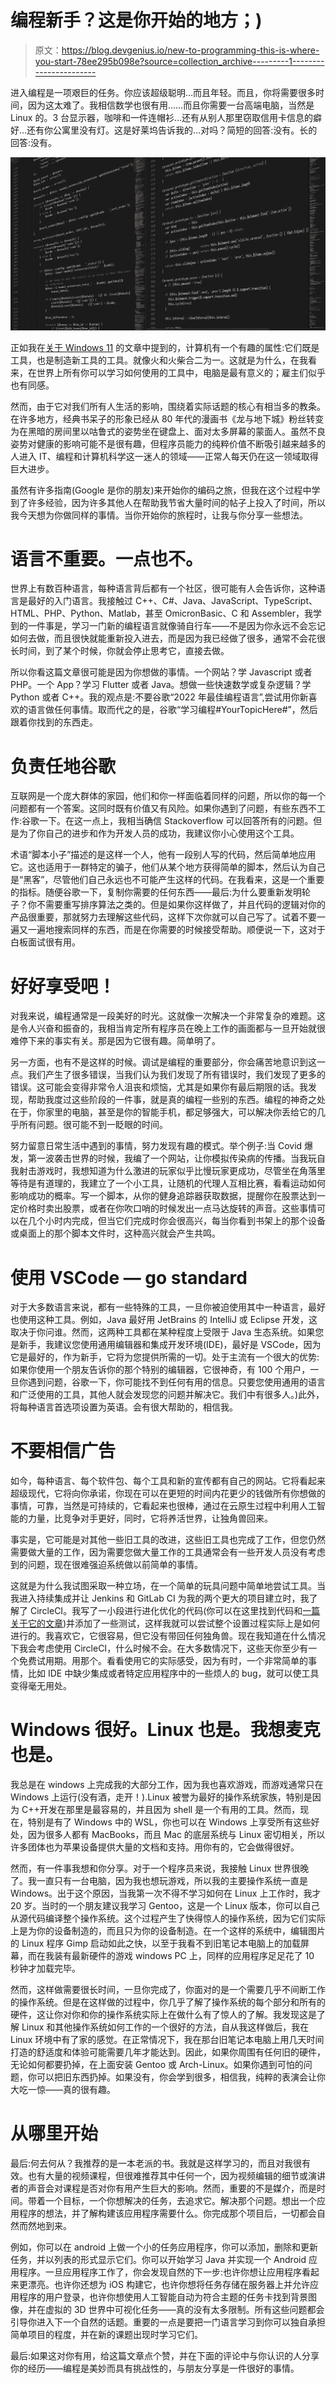 # 编程新手？这是你开始的地方；)

> 原文：<https://blog.devgenius.io/new-to-programming-this-is-where-you-start-78ee295b098e?source=collection_archive---------1----------------------->

进入编程是一项艰巨的任务。你应该超级聪明…而且年轻。而且，你将需要很多时间，因为这太难了。我相信数学也很有用……而且你需要一台高端电脑，当然是 Linux 的。3 台显示器，咖啡和一件连帽衫…还有从别人那里窃取信用卡信息的癖好…还有你公寓里没有灯。这是好莱坞告诉我的…对吗？简短的回答:没有。长的回答:没有。

![](img/746ec321deb79b3426388a4534566fa7.png)

正如我在[关于 Windows 11](https://kraft-pascal.medium.com/how-microsoft-cured-my-split-personality-disorder-c3f574722177) 的文章中提到的，计算机有一个有趣的属性:它们既是工具，也是制造新工具的工具。就像火和火柴合二为一。这就是为什么，在我看来，在世界上所有你可以学习如何使用的工具中，电脑是最有意义的；雇主们似乎也有同感。

然而，由于它对我们所有人生活的影响，围绕着实际话题的核心有相当多的教条。在许多地方，经典书呆子的形象已经从 80 年代的漫画书《龙与地下城》粉丝转变为在黑暗的房间里以咕鲁式的姿势坐在键盘上、面对太多屏幕的蒙面人。虽然不良姿势对健康的影响可能不是很有趣，但程序员能力的纯粹价值不断吸引越来越多的人进入 IT、编程和计算机科学这一迷人的领域——正常人每天仍在这一领域取得巨大进步。

虽然有许多指南(Google 是你的朋友)来开始你的编码之旅，但我在这个过程中学到了许多经验，因为许多其他人在帮助我节省大量时间的帖子上投入了时间，所以我今天想为你做同样的事情。当你开始你的旅程时，让我与你分享一些想法。

# 语言不重要。一点也不。

世界上有数百种语言，每种语言背后都有一个社区，很可能有人会告诉你，这种语言是最好的入门语言。我接触过 C++、C#、Java、JavaScript、TypeScript、HTML、PHP、Python、Matlab，甚至 OmicronBasic、C 和 Assembler，我学到的一件事是，学习一门新的编程语言就像骑自行车——不是因为你永远不会忘记如何去做，而且很快就能重新投入进去，而是因为我已经做了很多，通常不会花很长时间，到了某个时候，你就会停止思考它，直接去做。

所以你看这篇文章很可能是因为你想做的事情。一个网站？学 Javascript 或者 PHP。一个 App？学习 Flutter 或者 Java。想做一些快速数学或复杂逻辑？学 Python 或者 C++。我的观点是:不要谷歌“2022 年最佳编程语言”,尝试用你新喜欢的语言做任何事情。取而代之的是，谷歌“学习编程#YourTopicHere#”，然后跟着你找到的东西走。

# 负责任地谷歌

互联网是一个庞大群体的家园，他们和你一样面临着同样的问题，所以你的每一个问题都有一个答案。这同时既有价值又有风险。如果你遇到了问题，有些东西不工作:谷歌一下。在这一点上，我相当确信 Stackoverflow 可以回答所有的问题。但是为了你自己的进步和作为开发人员的成功，我建议你小心使用这个工具。

术语“脚本小子”描述的是这样一个人，他有一段别人写的代码，然后简单地应用它。这也适用于一群特定的骗子，他们从某个地方获得简单的脚本，然后认为自己是“黑客”，尽管他们自己永远也不可能产生这样的代码。在我看来，这是一个重要的指标。随便谷歌一下，复制你需要的任何东西——最后:为什么要重新发明轮子？你不需要重写排序算法之类的。但是如果你这样做了，并且代码的逻辑对你的产品很重要，那就努力去理解这些代码，这样下次你就可以自己写了。试着不要一遍又一遍地搜索同样的东西，而是在你需要的时候接受帮助。顺便说一下，这对于白板面试很有用。

# 好好享受吧！

对我来说，编程通常是一段美好的时光。这就像一次解决一个非常复杂的难题。这是令人兴奋和振奋的，我相当肯定所有程序员在晚上工作的画面都与一旦开始就很难停下来的事实有关。那是因为它很有趣。简单明了。

另一方面，也有不是这样的时候。调试是编程的重要部分，你会痛苦地意识到这一点。我们产生了很多错误，当我们认为我们发现了所有错误时，我们发现了更多的错误。这可能会变得非常令人沮丧和烦恼，尤其是如果你有最后期限的话。我发现，帮助我度过这些阶段的一件事，就是真的编程一些别的东西。编程的神奇之处在于，你家里的电脑，甚至是你的智能手机，都足够强大，可以解决你丢给它的几乎所有问题。很可能不到一眨眼的时间。

努力留意日常生活中遇到的事情，努力发现有趣的模式。举个例子:当 Covid 爆发，第一波袭击世界的时候，我编了一个网站，让你模拟传染病的传播。当我玩自我射击游戏时，我想知道为什么激进的玩家似乎比慢玩家更成功，尽管坐在角落里等待是有道理的，我建立了一个小工具，让随机的代理人互相比赛，看看运动如何影响成功的概率。写一个脚本，从你的健身追踪器获取数据，提醒你在股票达到一定价格时卖出股票，或者在你吹口哨的时候发出一点马达旋转的声音。这些事情可以在几个小时内完成，但当它们完成时你会很高兴，每当你看到书架上的那个设备或桌面上的那个脚本文件时，这种高兴就会产生共鸣。

# 使用 VSCode — go standard

对于大多数语言来说，都有一些特殊的工具，一旦你被迫使用其中一种语言，最好也使用这种工具。例如，Java 最好用 JetBrains 的 IntelliJ 或 Eclipse 开发，这取决于你问谁。然而，这两种工具都在某种程度上受限于 Java 生态系统。如果您是新手，我建议您使用通用编辑器和集成开发环境(IDE)，最好是 VSCode，因为它是最好的，作为新手，它将为您提供所需的一切。处于主流有一个很大的优势:如果你使用一个朋友告诉你的那个特别的编辑器，它很神奇，有 100 个用户，一旦你遇到问题，谷歌一下，你可能找不到任何有用的信息。只要您使用通用的语言和广泛使用的工具，其他人就会发现您的问题并解决它。我们中有很多人。)此外，将每种语言首选项设置为英语。会有很大帮助的，相信我。

# 不要相信广告

如今，每种语言、每个软件包、每个工具和新的宣传都有自己的网站。它将看起来超级现代，它将向你承诺，你现在可以在更短的时间内花更少的钱做所有你想做的事情，可靠，当然是可持续的，它看起来也很棒，通过在云原生过程中利用人工智能的力量，比竞争对手更好，同时，它将养活世界，让独角兽回来。

事实是，它可能是对其他一些旧工具的改进，这些旧工具也完成了工作，但您仍然需要做大量的工作，因为需要您做大量工作的工具通常会有一些开发人员没有考虑到的问题，现在很难强迫系统做以前简单的事情。

这就是为什么我试图采取一种立场，在一个简单的玩具问题中简单地尝试工具。当我进入持续集成并让 Jenkins 和 GitLab CI 为我的两个更大的项目建立时，我了解了 CircleCI。我写了一小段进行进化优化的代码(你可以在这里找到代码和[一篇关于它的文章](https://medium.com/swlh/evolutionary-algorithms-for-optimization-including-opensource-java-code-and-a-ci-example-80293172fbbd))并添加了一些测试，这样我就可以尝试整个设置过程实际上是如何进行的。我喜欢它，它很容易，但它没有带回任何独角兽。现在我知道在什么情况下我会考虑使用 CircleCI，什么时候不会。在大多数情况下，这些天你至少有一个免费试用期。用那个。看看使用它的实际感受，因为有时，一个非常简单的事情，比如 IDE 中缺少集成或者特定应用程序中的一些烦人的 bug，就可以使工具变得毫无用处。

# Windows 很好。Linux 也是。我想麦克也是。

我总是在 windows 上完成我的大部分工作，因为我也喜欢游戏，而游戏通常只在 Windows 上运行(没有酒，走开！).Linux 被誉为最好的操作系统家族，特别是因为 C++开发在那里是最容易的，并且因为 shell 是一个有用的工具。然而，现在，特别是有了 Windows 中的 WSL，你也可以在 Windows 上享受所有这些好处，因为很多人都有 MacBooks，而且 Mac 的底层系统与 Linux 密切相关，所以许多团体也为苹果设备提供大量的文档和支持。用你有的，它会做得很好。

然而，有一件事我想和你分享。对于一个程序员来说，我接触 Linux 世界很晚了。我一直只有一台电脑，因为我也想玩游戏，所以我的主要操作系统一直是 Windows。出于这个原因，当我第一次不得不学习如何在 Linux 上工作时，我才 20 岁。当时的一个朋友建议我学习 Gentoo，这是一个 Linux 版本，你可以自己从源代码编译整个操作系统。这个过程产生了快得惊人的操作系统，因为它们实际上是为你的设备制造的，而且只为你的设备制造。在一个这样的系统中，编辑图片的 Linux 程序 Gimp 启动如此之快，以至于我看不到旧笔记本电脑上的加载屏幕，而在我装有最新硬件的游戏 windows PC 上，同样的应用程序足足花了 10 秒钟才加载完毕。

然而，这样做需要很长时间，一旦你完成了，你面对的是一个需要几乎不间断工作的操作系统。但是在这样做的过程中，你几乎了解了操作系统的每个部分和所有的硬件，这让你对你和你的操作系统实际上在做什么有了惊人的了解。我发现这是了解 Linux 和其他操作系统如何工作的一个很好的方法，自从我这样做后，我在 Linux 环境中有了家的感觉。在正常情况下，我在那台旧笔记本电脑上用几天时间打造的舒适度和体验可能需要几年才能达到。因此，如果你周围有任何旧的硬件，无论如何都要扔掉，在上面安装 Gentoo 或 Arch-Linux。如果你遇到可怕的问题，你可以把旧东西扔掉。如果没有，你会学到很多，相信我，纯粹的表演会让你大吃一惊——真的很有趣。

# 从哪里开始

最后:何去何从？我推荐的是一本老派的书。我就是这样学习的，而且对我很有效。也有大量的视频课程，但很难推荐其中任何一个，因为视频编辑的细节或演讲者的声音会对课程是否对你有用产生巨大的影响。然而，重要的不是媒介，而是时间。带着一个目标，一个你想解决的任务，去追求它。解决那个问题。想出一个应用程序的想法，并了解构建该应用程序需要什么。你完成那个项目后，一切都会自然而然地到来。

例如，你可以在 android 上做一个小的任务应用程序，你可以添加，删除和更新任务，并以列表的形式显示它们。你可以开始学习 Java 并实现一个 Android 应用程序。一旦应用程序工作了，你会发现自然的下一步:也许你想让应用程序看起来更漂亮。也许你还想为 iOS 构建它，也许你想将任务存储在服务器上并允许应用程序的用户登录，也许你想使用人工智能自动为符合主题的任务卡找到背景图像，并在虚拟的 3D 世界中可视化任务——真的没有太多限制。所有这些问题都会引导你进入下一个自然的话题。重要的一点是要把一门语言学习到你可以独自承担简单项目的程度，并在新的课题出现时学习它们。

最后:如果这对你有用，给这篇文章点个赞，并在下面的评论中与你认识的人分享你的经历——编程是美妙而具有挑战性的，与朋友分享是一件很好的事情。
